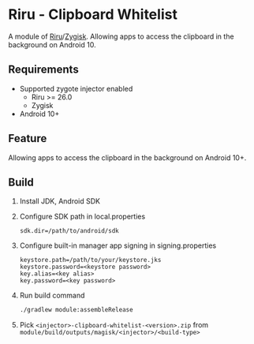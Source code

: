 # Riru - Clipboard Whitelist

A module of [Riru](https://github.com/RikkaApps/Riru)/[Zygisk](https://github.com/topjohnwu/zygisk-module-sample). Allowing apps to access the clipboard in the background on Android 10.

## Requirements

* Supported zygote injector enabled
  - Riru >= 26.0
  - Zygisk
* Android 10+


## Feature

Allowing apps to access the clipboard in the background on Android 10+.


## Build

1. Install JDK, Android SDK

2. Configure SDK path in local.properties 

   ```properties
   sdk.dir=/path/to/android/sdk
   ```

3. Configure built-in manager app signing in signing.properties

   ```properties
   keystore.path=/path/to/your/keystore.jks
   keystore.password=<keystore password>
   key.alias=<key alias>
   key.password=<key password>
   ```

4. Run build command 

    ``` bash 
    ./gradlew module:assembleRelease
    ```
    
4. Pick `<injector>-clipboard-whitelist-<version>.zip` from `module/build/outputs/magisk/<injector>/<build-type>`
